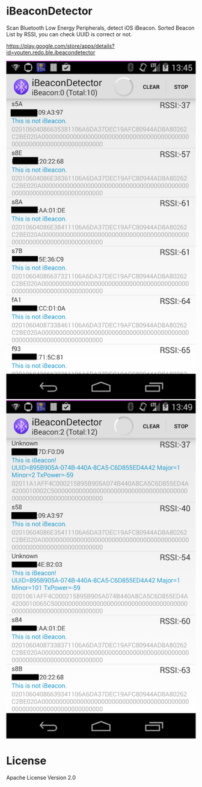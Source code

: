 iBeaconDetector
=====
Scan Bluetooth Low Energy Peripherals, detect iOS iBeacon.
Sorted Beacon List by RSSI, you can check UUID is correct or not.

https://play.google.com/store/apps/details?id=youten.redo.ble.ibeacondetector

![Figure 1 iBeacon not found.](screenshot1.png) 
![Figure 2 iBeacon found.](screenshot2.png)

# License
Apache License Version 2.0
